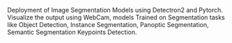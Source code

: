 Deployment of Image Segmentation Models using Detectron2 and Pytorch.
Visualize the output using WebCam, models Trained on Segmentation tasks like Object Detection, Instance Segmentation, Panoptic Segmentation, Semantic Segmentation Keypoints Detection.
